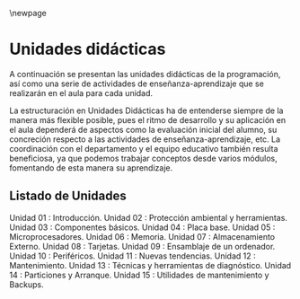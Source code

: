 \newpage

# Unidades didácticas

A continuación se presentan las unidades didácticas de la programación,
así como una serie de actividades de enseñanza-aprendizaje que se realizarán en el aula para cada unidad.

La estructuración en Unidades Didácticas ha de entenderse siempre de
la manera más flexible posible, pues el ritmo de desarrollo y su aplicación en el
aula dependerá de aspectos como la evaluación inicial del alumno, su
concreción respecto a las actividades de enseñanza-aprendizaje, etc.
La coordinación con el departamento y el equipo educativo también
resulta beneficiosa, ya que podemos trabajar conceptos desde varios módulos,
fomentando de esta manera su aprendizaje.

## Listado de Unidades

Unidad 01 : Introducción.
Unidad 02 : Protección ambiental y herramientas.
Unidad 03 : Componentes básicos.
Unidad 04 : Placa base.
Unidad 05 : Microprocesadores.
Unidad 06 : Memoria.
Unidad 07 : Almacenamiento Externo.
Unidad 08 : Tarjetas.
Unidad 09 : Ensamblaje de un ordenador.
Unidad 10 : Periféricos.
Unidad 11 : Nuevas tendencias.
Unidad 12 : Mantenimiento.
Unidad 13 : Técnicas y herramientas de diagnóstico.
Unidad 14 : Particiones y Arranque.
Unidad 15 : Utilidades de mantenimiento y Backups.
